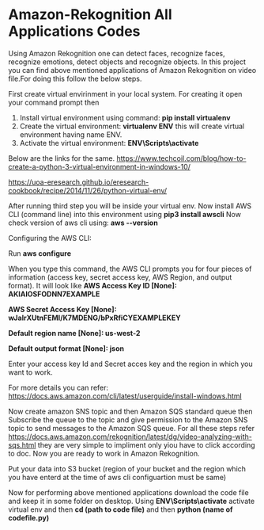 # Amazon-Rekognition All Applications Codes

Using Amazon Rekognition one can detect faces, recognize faces, recognize emotions, detect objects and recognize objects.
In this project you can find above mentioned applications of Amazon Rekognition on video file.For doing this follow the below steps.

First create virtual envirinment in your local system. 
For creating it open your command prompt then 
1) Install virtual environment using command:  **pip install virtualenv**
2) Create the virtual environment: **virtualenv ENV** this will create virtual environment having name ENV. 
3) Activate the virtual environment: **ENV\Scripts\activate**

Below are the links for the same.
https://www.techcoil.com/blog/how-to-create-a-python-3-virtual-environment-in-windows-10/ 

https://uoa-eresearch.github.io/eresearch-cookbook/recipe/2014/11/26/python-virtual-env/


After running third step you will be inside your virtual env. Now install AWS CLI (command line) into this environment using 
**pip3 install awscli**
Now check version of aws cli using: **aws --version**

Configuring the AWS CLI:

Run **aws configure**

When you type this command, the AWS CLI prompts you for four pieces of information (access key, secret access key, AWS Region, and output format). It will look like 
**AWS Access Key ID [None]: AKIAIOSFODNN7EXAMPLE**

**AWS Secret Access Key [None]: wJalrXUtnFEMI/K7MDENG/bPxRfiCYEXAMPLEKEY**

**Default region name [None]: us-west-2**

**Default output format [None]: json**


Enter your access key Id and Secret acces key and the region in which you want to work.

For more details you can refer: https://docs.aws.amazon.com/cli/latest/userguide/install-windows.html

Now create amazon SNS topic and then Amazon SQS standard queue then Subscribe the queue to the topic and give permission to the Amazon SNS topic to send messages to the Amazon SQS queue. For all these steps refer 
https://docs.aws.amazon.com/rekognition/latest/dg/video-analyzing-with-sqs.html they are very simple to impliment only yiou have to click according to doc.
Now you are ready to work in Amazon Rekognition. 

Put your data into S3 bucket (region of your bucket and the region which you have enterd at the time of aws cli configuartion must be same)


Now for performing above mentioned applications download the code file and keep it in some folder on desktop. 
Using **ENV\Scripts\activate** activate virtual env and then **cd (path to code file)** and then **python (name of codefile.py)**











